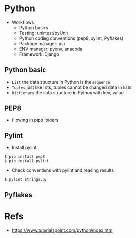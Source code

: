 # Python
* Workflows
  * Python basics
  * Testing: unintest/pyUnit
  * Python coding conventions (pep8, pylint, Pyflakes)
  * Package manager: pip
  * ENV manager: pyenv, anacoda
  * Framework: Django

## Python basic
* `List` the data structure in Python is the `sequence`
* `Tuples` just like lists, tuples cannot be changed data in lists
* `Dictionary` the data structure in Python with key, value

## PEP8
* Flowing in pip8 folders

## Pylint
* Install pylint
```
$ pip install pep8
$ pip install pylint
```
* Check conventions with pylint and reading results
```
$ pylint strings.py
```

## Pyflakes


# Refs
* https://www.tutorialspoint.com/python/index.htm